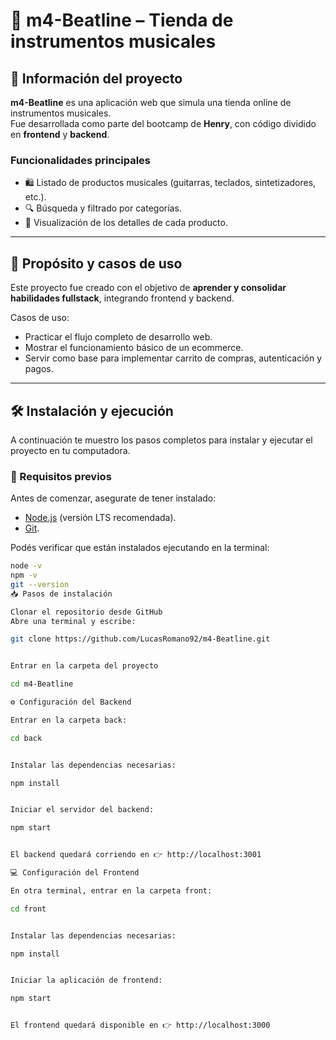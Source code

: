 # 🎵 m4-Beatline – Tienda de instrumentos musicales

## 📖 Información del proyecto
**m4-Beatline** es una aplicación web que simula una tienda online de instrumentos musicales.  
Fue desarrollada como parte del bootcamp de **Henry**, con código dividido en **frontend** y **backend**.  

### Funcionalidades principales
- 🛍️ Listado de productos musicales (guitarras, teclados, sintetizadores, etc.).  
- 🔍 Búsqueda y filtrado por categorías.  
- 📄 Visualización de los detalles de cada producto.  

---

## 🎯 Propósito y casos de uso
Este proyecto fue creado con el objetivo de **aprender y consolidar habilidades fullstack**, integrando frontend y backend.  

Casos de uso:
- Practicar el flujo completo de desarrollo web.  
- Mostrar el funcionamiento básico de un ecommerce.  
- Servir como base para implementar carrito de compras, autenticación y pagos.  

---

## 🛠️ Instalación y ejecución

A continuación te muestro los pasos completos para instalar y ejecutar el proyecto en tu computadora.  

### 🔑 Requisitos previos
Antes de comenzar, asegurate de tener instalado:  
- [Node.js](https://nodejs.org/) (versión LTS recomendada).  
- [Git](https://git-scm.com/).  

Podés verificar que están instalados ejecutando en la terminal:  
```bash
node -v
npm -v
git --version
📥 Pasos de instalación

Clonar el repositorio desde GitHub
Abre una terminal y escribe:

git clone https://github.com/LucasRomano92/m4-Beatline.git


Entrar en la carpeta del proyecto

cd m4-Beatline

⚙️ Configuración del Backend

Entrar en la carpeta back:

cd back


Instalar las dependencias necesarias:

npm install


Iniciar el servidor del backend:

npm start


El backend quedará corriendo en 👉 http://localhost:3001

💻 Configuración del Frontend

En otra terminal, entrar en la carpeta front:

cd front


Instalar las dependencias necesarias:

npm install


Iniciar la aplicación de frontend:

npm start


El frontend quedará disponible en 👉 http://localhost:3000
